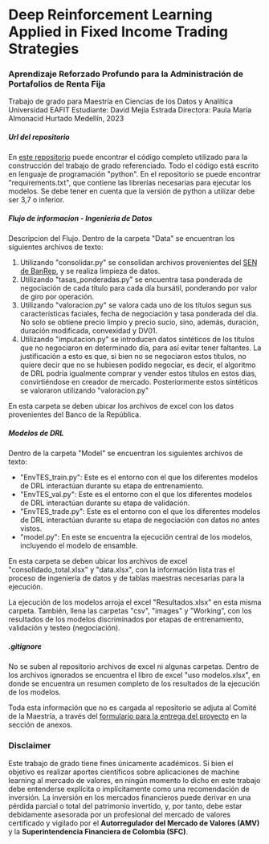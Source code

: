 # Deep Reinforcement Learning Applied in Fixed Income Trading Strategies 
### Aprendizaje Reforzado Profundo para la Administración de Portafolios de Renta Fija
Trabajo de grado para Maestría en Ciencias de los Datos y Analítica
Universidad EAFIT
Estudiante: David Mejía Estrada
Directora: Paula María Almonacid Hurtado
Medellín, 2023

##### Url del repositorio
En [este repositorio](https://github.com/dmejes98/Trading_ColombianSovereignCurve) puede encontrar el código completo utilizado para la construcción del trabajo de grado referenciado. Todo el código está escrito en lenguaje de programación "python". 
En el repositorio se puede encontrar "requirements.txt", que contiene las librerías necesarias para ejecutar los modelos. Se debe tener en cuenta que la versión de python a utilizar debe ser 3,7 o inferior.

##### Flujo de informacion - Ingenieria de Datos 

Descripcion del Flujo. Dentro de la carpeta "Data" se encuentran los siguientes archivos de texto: 
1. Utilizando "consolidar.py" se consolidan archivos provenientes del [SEN de BanRep](https://www.banrep.gov.co/es/sistemas-pago/estadisticas-sen), y se realiza limpieza de datos.
2. Utilizando "tasas_ponderadas.py" se encuentra tasa ponderada de negociación de cada título para cada día bursátil, ponderando por valor de giro por operación. 
3. Utilizando "valoracion.py" se valora cada uno de los títulos segun sus características faciales, fecha de negociación y tasa ponderada del día. No solo se obtiene precio limpio y precio sucio, sino, además, duración, duración modificada, convexidad y DV01. 
4. Utilizando "imputacion.py" se introducen datos sintéticos de los títulos que no negociaron en determinado día, para así evitar tener faltantes. La justificación a esto es que, si bien no se negociaron estos títulos, no quiere decir que no se hubiesen podido negociar, es decir, el algoritmo de DRL podría igualmente comprar y vender estos títulos en estos dias, convirtiéndose en creador de mercado. Posteriormente estos sintéticos se valoraron utilizando "valoracion.py"

En esta carpeta se deben ubicar los archivos de excel con los datos provenientes del Banco de la República.

##### Modelos de DRL

Dentro de la carpeta "Model" se encuentran los siguientes archivos de texto:
* "EnvTES_train.py": Este es el entorno con el que los diferentes modelos de DRL interactúan durante su etapa de entrenamiento.
* "EnvTES_val.py": Este es el entorno con el que los diferentes modelos de DRL interactúan durante su etapa de validación.
* "EnvTES_trade.py": Este es el entorno con el que los diferentes modelos de DRL interactúan durante su etapa de negociación con datos no antes vistos.
* "model.py": En este se encuentra la ejecución central de los modelos, incluyendo el modelo de ensamble. 

En esta carpeta se deben ubicar los archivos de excel "consolidado_total.xlsx" y "data.xlsx", con la información lista tras el proceso de ingeniería de datos y de tablas maestras necesarias para la ejecución.

La ejecución de los modelos arroja el excel "Resultados.xlsx" en esta misma carpeta. También, llena las carpetas "csv", "images" y "Working", con los resultados de los modelos discriminados por etapas de entrenamiento, validación y testeo (negociación).

##### .gitignore

No se suben al repositorio archivos de excel ni algunas carpetas. Dentro de los archivos ignorados se encuentra el libro de excel "uso modelos.xlsx", en donde se encuentra un resumen completo de los resultados de la ejecución de los modelos.

Toda esta información que no es cargada al repositorio se adjuta al Comité de la Maestría, a través del [formulario para la entrega del proyecto](https://forms.office.com/r/Qd9SSGCPfr) en la sección de anexos.

### Disclaimer

Este trabajo de grado tiene fines únicamente académicos. Si bien el objetivo es realizar aportes científicos sobre aplicaciones de machine learning al mercado de valores, en ningún momento lo dicho en este trabajo debe entenderse explícita o implícitamente como una recomendación de inversión.
La inversión en los mercados financieros puede derivar en una pérdida parcial o total del patrimonio invertido, y, por tanto, debe estar debidamente asesorada por un profesional del mercado de valores certificado y vigilado por el **Autorregulador del Mercado de Valores (AMV)** y la **Superintendencia Financiera de Colombia (SFC)**.
 
